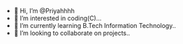 - 👋 Hi, I’m @Priyahhhh
- 👀 I’m interested in coding(C)...
- 🌱 I’m currently learning B.Tech Information Technology..
- 💞️ I’m looking to collaborate on projects..


<!---
Priyahhhh/Priyahhhh is a ✨ special ✨ repository because its `README.md` (this file) appears on your GitHub profile.
You can click the Preview link to take a look at your changes.
--->
